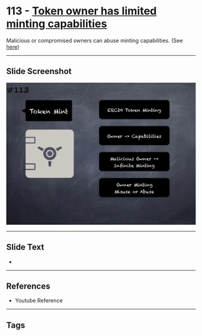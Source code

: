 # 113 - [Token owner has limited minting capabilities](Token%20owner%20has%20limited%20minting%20capabilities.md)
Malicious or compromised owners can abuse minting capabilities. (See [here](https://github.com/crytic/building-secure-contracts/blob/master/development-guidelines/token_integration.md#owner-privileges))
___
## Slide Screenshot
![0113.png](../../images/pitfalls_and_best_practices201/113.png)
___
## Slide Text
- 
___
## References
- Youtube Reference
___
## Tags